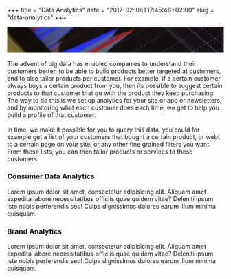 +++
title = "Data Analytics"
date = "2017-02-06T17:45:46+02:00"
slug = "data-analytics"
+++

<p class='service-img' markdown='1'>
<img src="/img/banners/banner-4.jpeg" alt="Web and Mobile">
</p>

The advent of big data has enabled companies to understand their customers better, to be able to build products better targeted at customers,
and to also tailor products per customer. For example, if a certain customer always buys a certain product from you, then its possible to suggest certain products
to that customer that go with the product they keep purchasing. The way to do this is we set up analytics for your site or app or newsletters, and
by monitoring what each customer does each time, we get to help you build a profile of that customer.
<br>
<br>
In time, we make it possible for you to query this data, you could for example get a list of your customers that bought a certain product, or webt to a certain page on your
site, or any other fine grained filters you want. From these lists, you can then tailor products or services to these customers.

### Consumer Data Analytics
Lorem ipsum dolor sit amet, consectetur adipisicing elit. Aliquam amet expedita labore necessitatibus officiis quae quidem vitae? Deleniti ipsum iste nobis perferendis sed! Culpa dignissimos dolores earum illum minima quisquam.

### Brand Analytics
Lorem ipsum dolor sit amet, consectetur adipisicing elit. Aliquam amet expedita labore necessitatibus officiis quae quidem vitae? Deleniti ipsum iste nobis perferendis sed! Culpa dignissimos dolores earum illum minima quisquam.



